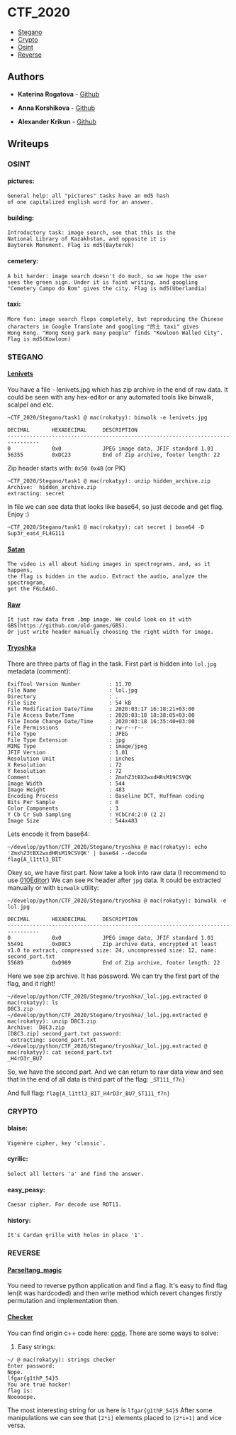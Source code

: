 # CTF_2020

* [Stegano](https://github.com/rokatyy/CTF_2020/tree/master/Stegano) 
* [Crypto](https://github.com/rokatyy/CTF_2020/tree/master/Crypto) 
* [Osint](https://github.com/rokatyy/CTF_2020/tree/master/Osint)
* [Reverse](https://github.com/rokatyy/CTF_2020/tree/master/Reverse)
 

## Authors

* **Katerina Rogatova** - [Github](https://github.com/rokatyy)

* **Anna Korshikova** - [Github](https://github.com/annkooo)

* **Alexander Krikun** - [Github](https://github.com/krikun98)

## Writeups

### OSINT
#### pictures:
    General help: all "pictures" tasks have an md5 hash 
    of one capitalized english word for an answer.
    
#### building:
    Introductory task: image search, see that this is the 
    National Library of Kazakhstan, and opposite it is
    Bayterek Monument. Flag is md5(Bayterek) 
    
#### cemetery:
    A bit harder: image search doesn't do much, so we hope the user 
    sees the green sign. Under it is faint writing, and googling
    "Cemetery Campo do Bom" gives the city. Flag is md5(Uberlandia)
    
#### taxi:
    More fun: image search flops completely, but reproducing the Chinese
    characters in Google Translate and googling "的土 taxi" gives 
    Hong Kong. "Hong Kong park many people" finds "Kowloon Walled City". 
    Flag is md5(Kowloon)

### STEGANO
#### [Lenivets](https://github.com/rokatyy/CTF_2020/tree/master/Stegano/Lenivets)


  You have a file - lenivets.jpg which has zip archive in the end of raw data. It could be seen with any hex-editor or any       automated tools like binwalk, scalpel and etc.

  ```
  ~CTF_2020/Stegano/task1 @ mac(rokatyy): binwalk -e lenivets.jpg 

  DECIMAL       HEXADECIMAL     DESCRIPTION
  --------------------------------------------------------------------------------
  0             0x0             JPEG image data, JFIF standard 1.01
  56355         0xDC23          End of Zip archive, footer length: 22
  ```

   Zip header starts with: ```0x50 0x4B``` (or PK)
  ```
  ~CTF_2020/Stegano/task1 @ mac(rokatyy): unzip hidden_archive.zip 
Archive:  hidden_archive.zip
 extracting: secret     
 ```
 In file we can see data that looks like base64, so just decode and get flag. Enjoy :)
 
```
~CTF_2020/Stegano/task1 @ mac(rokatyy): cat secret | base64 -D
Sup3r_eas4_FL4G111
```


#### [Satan](https://github.com/rokatyy/CTF_2020/tree/master/Stegano/Satan)
    The video is all about hiding images in spectrograms, and, as it happens,
    the flag is hidden in the audio. Extract the audio, analyze the spectrogram,
    get the F6L6A6G.

#### [Raw](https://github.com/rokatyy/CTF_2020/tree/master/Stegano/raw)
    It just raw data from .bmp image. We could look on it with GBS(https://github.com/old-games/GBS).
    Or just write header manually choosing the right width for image.

#### [Tryoshka](https://github.com/rokatyy/CTF_2020/tree/master/Stegano/tryoshka)

There are three parts of flag in the task.
First part is hidden into `lol.jpg` metadata (comment):
```~/develop/python/CTF_2020/Stegano/tryoshka @ mac(rokatyy): exiftool lol.jpg 
ExifTool Version Number         : 11.70
File Name                       : lol.jpg
Directory                       : .
File Size                       : 54 kB
File Modification Date/Time     : 2020:03:17 16:18:21+03:00
File Access Date/Time           : 2020:03:18 18:38:05+03:00
File Inode Change Date/Time     : 2020:03:18 16:35:40+03:00
File Permissions                : rw-r--r--
File Type                       : JPEG
File Type Extension             : jpg
MIME Type                       : image/jpeg
JFIF Version                    : 1.01
Resolution Unit                 : inches
X Resolution                    : 72
Y Resolution                    : 72
Comment                         : ZmxhZ3tBX2wxdHRsM19CSVQK
Image Width                     : 544
Image Height                    : 483
Encoding Process                : Baseline DCT, Huffman coding
Bits Per Sample                 : 8
Color Components                : 3
Y Cb Cr Sub Sampling            : YCbCr4:2:0 (2 2)
Image Size                      : 544x483
```
Lets encode it from base64:
```
~/develop/python/CTF_2020/Stegano/tryoshka @ mac(rokatyy): echo 'ZmxhZ3tBX2wxdHRsM19CSVQK' | base64 --decode
flag{A_l1ttl3_BIT
```
Okey so, we have first part.
Now take a look into raw data (I recommend to use [010Editor](https://www.sweetscape.com/download/010editor/))
We can see `PK` header after `jpg` data. It could be extracted manually or with `binwalk` utility:
```
~/develop/python/CTF_2020/Stegano/tryoshka @ mac(rokatyy): binwalk -e lol.jpg 

DECIMAL       HEXADECIMAL     DESCRIPTION
--------------------------------------------------------------------------------
0             0x0             JPEG image data, JFIF standard 1.01
55491         0xD8C3          Zip archive data, encrypted at least v1.0 to extract, compressed size: 24, uncompressed size: 12, name: second_part.txt
55689         0xD989          End of Zip archive, footer length: 22

```
Here we see zip archive. It has password. We can try the first part of the flag, and it right!
```
~/develop/python/CTF_2020/Stegano/tryoshka/_lol.jpg.extracted @ mac(rokatyy): ls
D8C3.zip
~/develop/python/CTF_2020/Stegano/tryoshka/_lol.jpg.extracted @ mac(rokatyy): unzip D8C3.zip 
Archive:  D8C3.zip
[D8C3.zip] second_part.txt password: 
 extracting: second_part.txt         
~/develop/python/CTF_2020/Stegano/tryoshka/_lol.jpg.extracted @ mac(rokatyy): cat second_part.txt 
_H4rD3r_BU7
```
So, we have the second part. And we can return to raw data view and see that in the end of all data is third part of the flag:
`_ST111_f7n}`

And full flag: `flag{A_l1ttl3_BIT_H4rD3r_BU7_ST111_f7n}`

### CRYPTO
#### blaise:
    Vigenère cipher, key 'classic'.
    
#### cyrilic:
    Select all letters 'a' and find the answer.

#### easy_peasy:
    Caesar cipher. For decode use ROT11.
    
#### history:
    It's Cardan grille with holes in place '1'.
    
### REVERSE
#### [Parseltang_magic](https://github.com/rokatyy/CTF_2020/tree/master/Reverse/Parseltang_magic)
You need to reverse python application and find a flag.
It's easy to find flag len(it was hardcoded) and then write method which revert changes firstly permutation and implementation then.

#### [Checker](https://github.com/rokatyy/CTF_2020/tree/master/Reverse/checker)

You can find origin c++ code here: [code](https://github.com/rokatyy/CTF_2020/blob/master/Reverse/checker/easy_checker.cpp).
There are some ways to solve:
1. Easy strings:
  ```
~/ @ mac(rokatyy): strings checker 
Enter password:
Nope.
lfgar{g1thP_54}5
You are true hacker!
flag is: 
Nooooope.
  ```
  
  The most interesting string for us here is ```lfgar{g1thP_54}5```
  After some manipulations we can see that ```[2*i]``` elements placed to ```[2*i+1]``` and vice versa.
